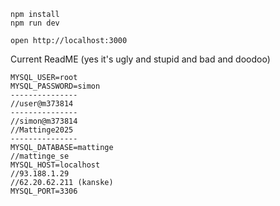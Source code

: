 ```
npm install
npm run dev
```

```
open http://localhost:3000
```


Current ReadME (yes it's ugly and stupid and bad and doodoo)
```
MYSQL_USER=root
MYSQL_PASSWORD=simon
---------------
//user@m373814
---------------
//simon@m373814
//Mattinge2025
---------------
MYSQL_DATABASE=mattinge
//mattinge_se
MYSQL_HOST=localhost
//93.188.1.29
//62.20.62.211 (kanske)
MYSQL_PORT=3306
```